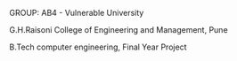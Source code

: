 GROUP: AB4  -  Vulnerable University

G.H.Raisoni College of Engineering and Management, Pune

B.Tech computer engineering, Final Year Project


